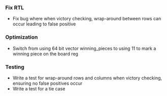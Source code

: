 ### Fix RTL
- Fix bug where when victory checking, wrap-around between rows can occur leading to false positive


### Optimization
- Switch from using 64 bit vector winning_pieces to using 11 to mark a winning piece on the board reg


### Testing
- Write a test for wrap-around rows and columns when victory checking, ensuring no false positives occur
- Write a test for a tie case